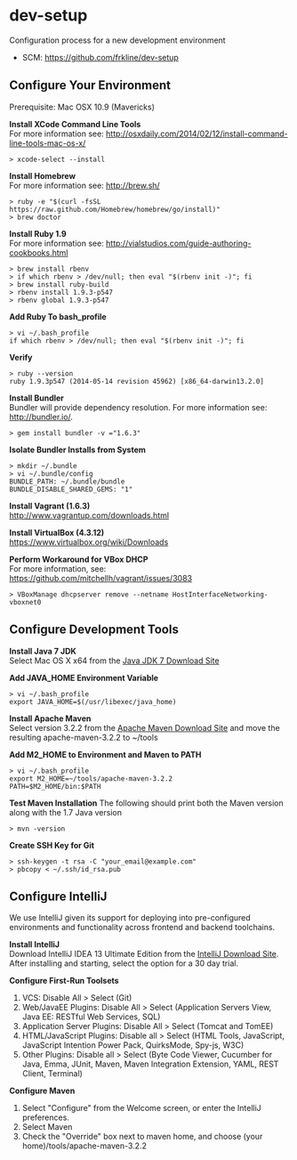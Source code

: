 # dev-setup

Configuration process for a new development environment

- SCM: https://github.com/frkline/dev-setup

## Configure Your Environment

Prerequisite: Mac OSX 10.9 (Mavericks)

**Install XCode Command Line Tools**  
For more information see: http://osxdaily.com/2014/02/12/install-command-line-tools-mac-os-x/
```
> xcode-select --install
```

**Install Homebrew**  
For more information see: http://brew.sh/
```
> ruby -e "$(curl -fsSL https://raw.github.com/Homebrew/homebrew/go/install)"
> brew doctor
```

**Install Ruby 1.9**  
For more information see: http://vialstudios.com/guide-authoring-cookbooks.html
```
> brew install rbenv
> if which rbenv > /dev/null; then eval "$(rbenv init -)"; fi
> brew install ruby-build
> rbenv install 1.9.3-p547
> rbenv global 1.9.3-p547
```

**Add Ruby To bash_profile**
```
> vi ~/.bash_profile
if which rbenv > /dev/null; then eval "$(rbenv init -)"; fi
```

**Verify**
```
> ruby --version
ruby 1.9.3p547 (2014-05-14 revision 45962) [x86_64-darwin13.2.0]
```

**Install Bundler**  
Bundler will provide dependency resolution. For more information see: http://bundler.io/.
```
> gem install bundler -v ="1.6.3"
```

**Isolate Bundler Installs from System**
```
> mkdir ~/.bundle
> vi ~/.bundle/config
BUNDLE_PATH: ~/.bundle/bundle
BUNDLE_DISABLE_SHARED_GEMS: "1"
```

**Install Vagrant (1.6.3)**  
http://www.vagrantup.com/downloads.html

**Install VirtualBox (4.3.12)**  
https://www.virtualbox.org/wiki/Downloads

**Perform Workaround for VBox DHCP**  
For more information, see: https://github.com/mitchellh/vagrant/issues/3083
```
> VBoxManage dhcpserver remove --netname HostInterfaceNetworking-vboxnet0
```

## Configure Development Tools

**Install Java 7 JDK**  
Select Mac OS X x64 from the [Java JDK 7 Download Site](http://www.oracle.com/technetwork/java/javase/downloads/jdk7-downloads-1880260.html)

**Add JAVA_HOME Environment Variable**  
```
> vi ~/.bash_profile
export JAVA_HOME=$(/usr/libexec/java_home)
```

**Install Apache Maven**  
Select version 3.2.2 from the [Apache Maven Download Site](http://maven.apache.org/download.cgi) and move the resulting apache-maven-3.2.2 to ~/tools

**Add M2_HOME to Environment and Maven to PATH**  
```
> vi ~/.bash_profile
export M2_HOME=~/tools/apache-maven-3.2.2
PATH=$M2_HOME/bin:$PATH
```

**Test Maven Installation**
The following should print both the Maven version along with the 1.7 Java version
```
> mvn -version
```

**Create SSH Key for Git**
```
> ssh-keygen -t rsa -C "your_email@example.com"
> pbcopy < ~/.ssh/id_rsa.pub
```

## Configure IntelliJ
We use IntelliJ given its support for deploying into pre-configured environments and functionality across frontend and backend toolchains.

**Install IntelliJ**  
Download IntelliJ IDEA 13 Ultimate Edition from the [IntelliJ Download Site](http://www.jetbrains.com/idea/download/). After installing and starting, select the option for a 30 day trial.

**Configure First-Run Toolsets**  
1. VCS: Disable All > Select (Git)  
2. Web/JavaEE Plugins: Disable All > Select (Application Servers View, Java EE: RESTful Web Services, SQL)  
3. Application Server Plugins: Disable All > Select (Tomcat and TomEE)  
4. HTML/JavaScript Plugins: Disable all > Select (HTML Tools, JavaScript, JavaScript Intention Power Pack, QuirksMode, Spy-js, W3C)  
5. Other Plugins: Disable all > Select (Byte Code Viewer, Cucumber for Java, Emma, JUnit, Maven, Maven Integration Extension, YAML, REST Client, Terminal)  

**Configure Maven**  
1. Select "Configure" from the Welcome screen, or enter the IntelliJ preferences. 
2. Select Maven  
3. Check the "Override" box next to maven home, and choose (your home)/tools/apache-maven-3.2.2

